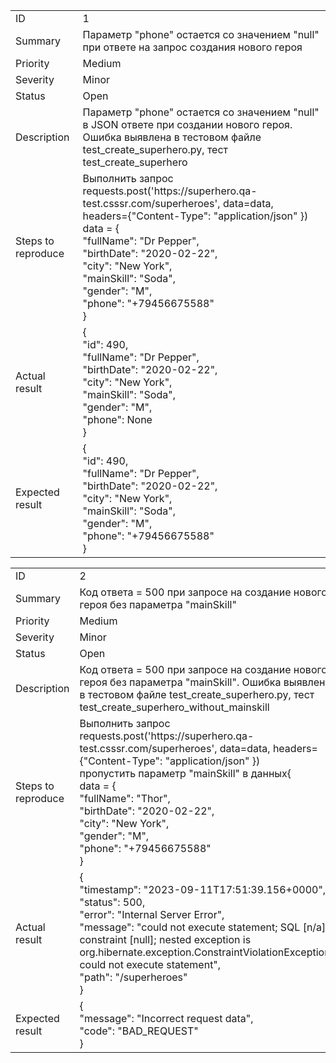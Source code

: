 <table>
  <tbody>
    <tr>
      <td>ID</td>
      <td>1</td>
    </tr>
    <tr>
      <td>Summary</td>
      <td>Параметр "phone" остается со значением "null" при ответе на запрос создания нового героя</td>
    </tr>
    <tr>
      <td>Priority</td>
      <td>Medium</td>
    </tr>
    <tr>
      <td>Severity</td>
      <td>Minor</td>
    </tr>
    <tr>
      <td>Status</td>
      <td>Open</td>
    </tr>
    <tr>
      <td>Description</td>
      <td>Параметр "phone" остается со значением "null" в JSON ответе при создании нового героя. Ошибка выявлена в тестовом файле test_create_superhero.py, тест test_create_superhero</td>
    </tr>
    <tr>
      <td>Steps to reproduce</td>
      <td>
        Выполнить запрос <br>
        requests.post('https://superhero.qa-test.csssr.com/superheroes', data=data, headers={"Content-Type": "application/json" })<br>
        data = {<br>
          "fullName": "Dr Pepper",<br>
          "birthDate": "2020-02-22",<br>
          "city": "New York",<br>
          "mainSkill": "Soda",<br>
          "gender": "M",<br>
          "phone": "+79456675588"<br>
        }
      </td>
    </tr>
    <tr>
      <td>Actual result</td>
      <td>{<br>
          "id": 490,  <br>
          "fullName": "Dr Pepper",  <br>
          "birthDate": "2020-02-22",  <br>
          "city": "New York",  <br>
          "mainSkill": "Soda",  <br>
          "gender": "M",   <br>
          "phone": None  <br>
          }</td>
    </tr>
    <tr>
      <td>Expected result</td>
      <td>{<br>
          "id": 490,  <br>
          "fullName": "Dr Pepper",  <br>
          "birthDate": "2020-02-22",  <br>
          "city": "New York",  <br>
          "mainSkill": "Soda",  <br>
          "gender": "M",   <br>
          "phone": "+79456675588"  <br>
          }</td>
    </tr>
  </tbody>
</table>


<table>
  <tbody>
    <tr>
      <td>ID</td>
      <td>2</td>
    </tr>
    <tr>
      <td>Summary</td>
      <td>Код ответа = 500 при запросе на создание нового героя без параметра "mainSkill"</td>
    </tr>
    <tr>
      <td>Priority</td>
      <td>Medium</td>
    </tr>
    <tr>
      <td>Severity</td>
      <td>Minor</td>
    </tr>
    <tr>
      <td>Status</td>
      <td>Open</td>
    </tr>
    <tr>
      <td>Description</td>
      <td>Код ответа = 500 при запросе на создание нового героя без параметра "mainSkill". Ошибка выявлена в тестовом файле test_create_superhero.py, тест test_create_superhero_without_mainskill</td>
    </tr>
    <tr>
      <td>Steps to reproduce</td>
      <td>
        Выполнить запрос <br>
        requests.post('https://superhero.qa-test.csssr.com/superheroes', data=data, headers={"Content-Type": "application/json" })<br>
        пропустить параметр "mainSkill" в данных{<br>
        data = {<br>
          "fullName": "Thor",<br>
          "birthDate": "2020-02-22",<br>
          "city": "New York",<br>
          "gender": "M",<br>
          "phone": "+79456675588"<br>
        }
      </td>
    </tr>
    <tr>
      <td>Actual result</td>
      <td>{<br>
        "timestamp": "2023-09-11T17:51:39.156+0000", <br>
        "status": 500, <br>
        "error": "Internal Server Error", <br>
        "message": "could not execute statement; SQL [n/a]; constraint [null]; nested exception is org.hibernate.exception.ConstraintViolationException: could not execute statement", <br>
        "path": "/superheroes"<br>
        }
      </td>
    </tr>
    <tr>
      <td>Expected result</td>
      <td>{<br>
        "message": "Incorrect request data", <br>
        "code": "BAD_REQUEST"<br>
        }
      </td>
    </tr>
  </tbody>
</table>

